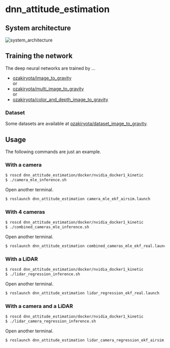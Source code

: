 # dnn_attitude_estimation
## System architecture
![system_architecture](https://user-images.githubusercontent.com/37431972/100202469-b374f400-2f44-11eb-8c3c-c5ff9d42a835.png)
## Training the network
The deep neural networks are trained by ...
* [ozakiryota/image_to_gravity](https://github.com/ozakiryota/image_to_gravity)  
or
* [ozakiryota/multi_image_to_gravity](https://github.com/ozakiryota/multi_image_to_gravity)  
or
* [ozakiryota/color_and_depth_image_to_gravity](https://github.com/ozakiryota/color_and_depth_image_to_gravity)
### Dataset
Some datasets are available at [ozakiryota/dataset_image_to_gravity](https://github.com/ozakiryota/dataset_image_to_gravity).
## Usage
The following commands are just an example.
### With a camera
```bash
$ roscd dnn_attitude_estimation/docker/nvidia_docker1_kinetic
$ ./camera_mle_inference.sh
```
Open another terminal.
```bash
$ roslaunch dnn_attitude_estimation camera_mle_ekf_airsim.launch
```
### With 4 cameras
```bash
$ roscd dnn_attitude_estimation/docker/nvidia_docker1_kinetic
$ ./combined_cameras_mle_inference.sh
```
Open another terminal.
```bash
$ roslaunch dnn_attitude_estimation combined_cameras_mle_ekf_real.launch
```
### With a LiDAR
```bash
$ roscd dnn_attitude_estimation/docker/nvidia_docker1_kinetic
$ ./lidar_regression_inference.sh
```
Open another terminal.
```bash
$ roslaunch dnn_attitude_estimation lidar_regression_ekf_real.launch

```
### With a camera and a LiDAR
```bash
$ roscd dnn_attitude_estimation/docker/nvidia_docker1_kinetic
$ ./lidar_camera_regression_inference.sh
```
Open another terminal.
```bash
$ roslaunch dnn_attitude_estimation lidar_camera_regression_ekf_airsim.launch

```
